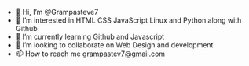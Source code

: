 - 👋 Hi, I’m @Grampasteve7
- 👀 I’m interested in HTML CSS JavaScript Linux and Python along with Github
- 🌱 I’m currently learning Github and Javascript
- 💞️ I’m looking to collaborate on Web Design and development
- 📫 How to reach me grampastev7@gmail.com

<!---
Grampasteve7/Grampasteve7 is a ✨ special ✨ repository because its `README.md` (this file) appears on your GitHub profile.
You can click the Preview link to take a look at your changes.
--->
